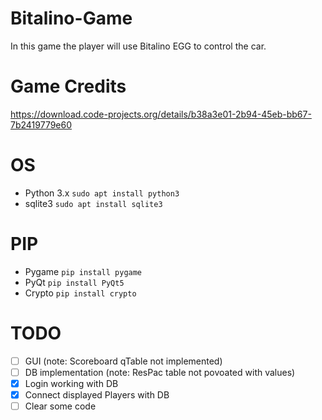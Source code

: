 # Bitalino-Game

In this game the player will use Bitalino EGG to control the car.

# Game Credits
https://download.code-projects.org/details/b38a3e01-2b94-45eb-bb67-7b2419779e60

# OS
- Python 3.x `sudo apt install python3`
- sqlite3 `sudo apt install sqlite3`

# PIP
- Pygame `pip install pygame`
- PyQt  `pip install PyQt5`
- Crypto `pip install crypto`

# TODO
- [ ] GUI (note: Scoreboard qTable not implemented)
- [ ] DB implementation (note: ResPac table not povoated with values)
- [x] Login working with DB
- [x] Connect displayed Players with DB
- [ ] Clear some code